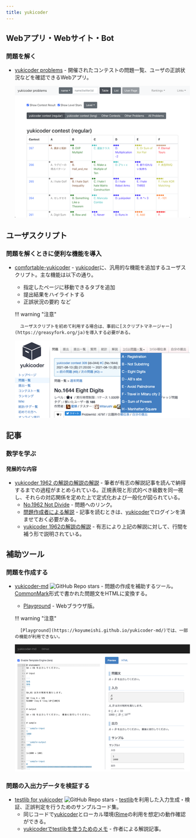 ```yaml
---
title: yukicoder
---
```


## Webアプリ・Webサイト・Bot

### 問題を解く

- [yukicoder problems](https://iilj.github.io/yukicoder-problems/#/table/) - 開催されたコンテストの問題一覧、ユーザの正誤状況などを確認できるWebアプリ。

    <div align="center">
      <img loading = "lazy" src="../../images/related_contest_sites/yukicoder/yukicoder_problems.png" alt="yukicoder problems">
    </div>

## ユーザスクリプト

### 問題を解くときに便利な機能を導入

- [comfortable-yukicoder](https://greasyfork.org/ja/scripts/431129-comfortable-yukicoder) - [yukicoder](https://yukicoder.me/)に、汎用的な機能を追加するユーザスクリプト。主な機能は以下の通り。
    - 指定したページに移動できるタブを追加
    - 提出結果をハイライトする
    - 正誤状況の要約 など

    !!! warning "注意"

        ユーザスクリプトを初めて利用する場合は、事前に[スクリプトマネージャー](https://greasyfork.org/ja)を導入する必要がある。

    <div align="center">
      <img loading = "lazy" src="../../images/related_contest_sites/yukicoder/comfortable_yukicoder.png" alt="comfortable yukicoder">
    </div>

## 記事

### 数学を学ぶ

#### 発展的な内容

- [yukicoder 1962 の解説の解説の解説](https://koba-e964.hatenablog.com/entry/2024/04/15/230008) - 筆者が有志の解説記事を読んで納得するまでの過程がまとめられている。正規表現と形式的べき級数を同一視し、それらの対応関係を定めた上で定式化および一般化が図られている。
    - [No.1962 Not Divide](https://yukicoder.me/problems/no/1962) - 問題へのリンク。
    - [問題作成者による解説](https://yukicoder.me/problems/no/1962/editorial) - 記事を読むときは、[yukicoder](https://yukicoder.me/)でログインを済ませておく必要がある。
    - [yukicoder 1962の解説の解説](https://sugarknri.hatenablog.com/entry/2022/06/08/180533) - 有志により上記の解説に対して、行間を補う形で説明されている。

## 補助ツール

### 問題を作成する

- [yukicoder-md](https://github.com/koyumeishi/yukicoder-md) ![GitHub Repo stars](https://img.shields.io/github/stars/koyumeishi/yukicoder-md?style=plastic) - 問題の作成を補助するツール。[CommonMark](https://commonmark.org/)形式で書かれた問題文をHTMLに変換する。
    - [Playground](https://koyumeishi.github.io/yukicoder-md/) - Webブラウザ版。

    !!! warning "注意"

        [Playground](https://koyumeishi.github.io/yukicoder-md/)では、一部の機能が利用できない。

    <div align="center">
      <img loading = "lazy" src="../../images/related_contest_sites/yukicoder/yukicoder_md.png" alt="yukicoder md">
    </div>

### 問題の入出力データを検証する

- [testlib for yukicoder](https://github.com/riantkb/testlib_for_yukicoder) ![GitHub Repo stars](https://img.shields.io/github/stars/riantkb/testlib_for_yukicoder?style=plastic) - [testlib](https://github.com/MikeMirzayanov/testlib)を利用した入力生成・検証、正誤判定を行うためのサンプルコード集。
    - 同じコードで[yukicoder](https://yukicoder.me/)とローカル環境([Rime](https://github.com/icpc-jag/rime)の利用を想定)の動作確認ができる。
    - [yukicoderでtestlibを使うためのメモ](https://rian.hatenablog.jp/entry/2020/12/04/181523) - 作者による解説記事。
